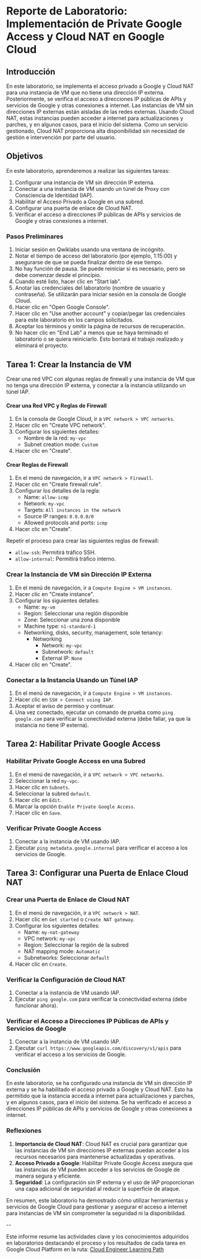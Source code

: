 # Reporte de Laboratorio: Implementación de Private Google Access y Cloud NAT en Google Cloud

## Introducción

En este laboratorio, se implementa el acceso privado a Google y Cloud NAT para una instancia de VM que no tiene una dirección IP externa. Posteriormente, se verifica el acceso a direcciones IP públicas de APIs y servicios de Google y otras conexiones a internet. Las instancias de VM sin direcciones IP externas están aisladas de las redes externas. Usando Cloud NAT, estas instancias pueden acceder a internet para actualizaciones y parches, y en algunos casos, para el inicio del sistema. Como un servicio gestionado, Cloud NAT proporciona alta disponibilidad sin necesidad de gestión e intervención por parte del usuario.

## Objetivos

En este laboratorio, aprenderemos a realizar las siguientes tareas:

1. Configurar una instancia de VM sin dirección IP externa.
2. Conectar a una instancia de VM usando un túnel de Proxy con Consciencia de Identidad (IAP).
3. Habilitar el Acceso Privado a Google en una subred.
4. Configurar una puerta de enlace de Cloud NAT.
5. Verificar el acceso a direcciones IP públicas de APIs y servicios de Google y otras conexiones a internet.

### Pasos Preliminares

1. Iniciar sesión en Qwiklabs usando una ventana de incógnito.
2. Notar el tiempo de acceso del laboratorio (por ejemplo, 1:15:00) y asegurarse de que se pueda finalizar dentro de ese tiempo.
3. No hay función de pausa. Se puede reiniciar si es necesario, pero se debe comenzar desde el principio.
4. Cuando esté listo, hacer clic en "Start lab".
5. Anotar las credenciales del laboratorio (nombre de usuario y contraseña). Se utilizarán para iniciar sesión en la consola de Google Cloud.
6. Hacer clic en "Open Google Console".
7. Hacer clic en "Use another account" y copiar/pegar las credenciales para este laboratorio en los campos solicitados.
8. Aceptar los términos y omitir la página de recursos de recuperación.
9. No hacer clic en "End Lab" a menos que se haya terminado el laboratorio o se quiera reiniciarlo. Esto borrará el trabajo realizado y eliminará el proyecto.

## Tarea 1: Crear la Instancia de VM

Crear una red VPC con algunas reglas de firewall y una instancia de VM que no tenga una dirección IP externa, y conectar a la instancia utilizando un túnel IAP.

#### Crear una Red VPC y Reglas de Firewall

1. En la consola de Google Cloud, ir a `VPC network > VPC networks`.
2. Hacer clic en "Create VPC network".
3. Configurar los siguientes detalles:
   - Nombre de la red: `my-vpc`
   - Subnet creation mode: `Custom`
4. Hacer clic en "Create".

#### Crear Reglas de Firewall

1. En el menú de navegación, ir a `VPC network > Firewall`.
2. Hacer clic en "Create firewall rule".
3. Configurar los detalles de la regla:
   - Name: `allow-icmp`
   - Network: `my-vpc`
   - Targets: `All instances in the network`
   - Source IP ranges: `0.0.0.0/0`
   - Allowed protocols and ports: `icmp`
4. Hacer clic en "Create".

Repetir el proceso para crear las siguientes reglas de firewall:
   - `allow-ssh`: Permitirá tráfico SSH.
   - `allow-internal`: Permitirá tráfico interno.

### Crear la Instancia de VM sin Dirección IP Externa

1. En el menú de navegación, ir a `Compute Engine > VM instances`.
2. Hacer clic en "Create instance".
3. Configurar los siguientes detalles:
   - Name: `my-vm`
   - Region: Seleccionar una región disponible
   - Zone: Seleccionar una zona disponible
   - Machine type: `n1-standard-1`
   - Networking, disks, security, management, sole tenancy:
     - Networking
       - Network: `my-vpc`
       - Subnetwork: `default`
       - External IP: `None`
4. Hacer clic en "Create".

### Conectar a la Instancia Usando un Túnel IAP

1. En el menú de navegación, ir a `Compute Engine > VM instances`.
2. Hacer clic en `SSH > Connect using IAP`.
3. Aceptar el aviso de permiso y continuar.
4. Una vez conectado, ejecutar un comando de prueba como `ping google.com` para verificar la conectividad externa (debe fallar, ya que la instancia no tiene IP externa).

## Tarea 2: Habilitar Private Google Access

### Habilitar Private Google Access en una Subred

1. En el menú de navegación, ir a `VPC network > VPC networks`.
2. Seleccionar la red `my-vpc`.
3. Hacer clic en `Subnets`.
4. Seleccionar la subred `default`.
5. Hacer clic en `Edit`.
6. Marcar la opción `Enable Private Google Access`.
7. Hacer clic en `Save`.

### Verificar Private Google Access

1. Conectar a la instancia de VM usando IAP.
2. Ejecutar `ping metadata.google.internal` para verificar el acceso a los servicios de Google.

## Tarea 3: Configurar una Puerta de Enlace Cloud NAT

### Crear una Puerta de Enlace de Cloud NAT

1. En el menú de navegación, ir a `VPC network > NAT`.
2. Hacer clic en `Get started` o `Create NAT gateway`.
3. Configurar los siguientes detalles:
   - Name: `my-nat-gateway`
   - VPC network: `my-vpc`
   - Region: Seleccionar la región de la subred
   - NAT mapping mode: `Automatic`
   - Subnetworks: Seleccionar `default`
4. Hacer clic en `Create`.

### Verificar la Configuración de Cloud NAT

1. Conectar a la instancia de VM usando IAP.
2. Ejecutar `ping google.com` para verificar la conectividad externa (debe funcionar ahora).

### Verificar el Acceso a Direcciones IP Públicas de APIs y Servicios de Google

1. Conectar a la instancia de VM usando IAP.
2. Ejecutar `curl https://www.googleapis.com/discovery/v1/apis` para verificar el acceso a los servicios de Google.

### Conclusión

En este laboratorio, se ha configurado una instancia de VM sin dirección IP externa y se ha habilitado el acceso privado a Google y Cloud NAT. Esto ha permitido que la instancia acceda a internet para actualizaciones y parches, y en algunos casos, para el inicio del sistema. Se ha verificado el acceso a direcciones IP públicas de APIs y servicios de Google y otras conexiones a internet.

### Reflexiones

1. **Importancia de Cloud NAT**: Cloud NAT es crucial para garantizar que las instancias de VM sin direcciones IP externas puedan acceder a los recursos necesarios para mantenerse actualizadas y operativas.
2. **Acceso Privado a Google**: Habilitar Private Google Access asegura que las instancias de VM pueden acceder a los servicios de Google de manera segura y eficiente.
3. **Seguridad**: La configuración sin IP externa y el uso de IAP proporcionan una capa adicional de seguridad al reducir la superficie de ataque.

En resumen, este laboratorio ha demostrado cómo utilizar herramientas y servicios de Google Cloud para gestionar y asegurar el acceso a internet para instancias de VM sin comprometer la seguridad ni la disponibilidad.

--

Este informe resume las actividades clave y los conocimientos adquiridos en laboratorios destacando el proceso y los resultados de cada tarea en Google Cloud Platform en la ruta: [Cloud Engineer Learning Path](https://www.cloudskillsboost.google/paths/11)